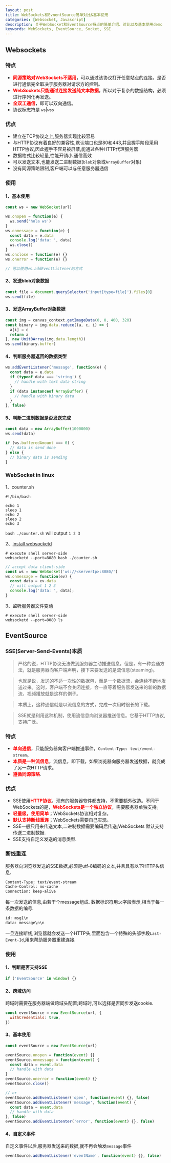 ```yaml
---
layout: post
title: WebSockets和EvnentSource简单对比&基本使用
categories: [Websocket, Javascript]
description: 关于WebSocket和EventSource特点的简单介绍、对比以及基本使用demo
keywords: WebSockets, EventSource, Socket, SSE
---
```


## Websockets

### 特点

* <strong style="color: red;">同源策略对WebSockets不适用</strong>，可以通过该协议打开任意站点的连接。是否进行通信完全取决于服务器对请求方的控制。
* <strong style="color: red;">WebSockets只能通过连接发送纯文本数据</strong>，所以对于复杂的数据结构，必须进行序列化再发送。
* <strong style="color: red;">全双工通信</strong>，即可以双向通信。
* 协议标志符是 `ws`\|`wss`

### 优点

* 建立在TCP协议之上,服务器实现比较容易
* 与HTTP协议有着良好的兼容性,默认端口也是80和443,并且握手阶段采用HTTP协议,因此握手不容易被屏蔽,能通过各种HTTP代理服务器
* 数据格式比较轻量,性能开销小,通信高效
* 可以发送文本,也能发送二进制数据(`blob`对象或`ArrayBuffer`对象)
* 没有同源策略限制,客户端可以与任意服务器通信

### 使用

#### 1、基本使用

```javascript
const ws = new WebSocket(url)

ws.onopen = function(e) {
  ws.send('hola ws')
}
ws.onmessage = function(e) {
  const data = e.data
  console.log('data: ', data)
  ws.close()
}
ws.onclose = function(e) {}
ws.onerror = function(e) {}

// 可以使用ws.addEventListener的方式
```

#### 2、发送blob对象数据

```javascript
const file = document.querySelector('input[type=file]').files[0]
ws.send(file)
```

#### 3、发送ArrayBuffer对象数据

```javascript
const img = canvas_context.getImageData(0, 0, 400, 320)
const binary = img.data.reduce((a, c, i) => {
  a[i] = c
  return a
}, new Unit8Array(img.data.length))
ws.send(binary.buffer)
```

#### 4、判断服务器返回的数据类型

```javascript
ws.addEventListener('message', function(e) {
  const data = e.data
  if (typeof data === 'string') {
    // handle with text data string
  }
  if (data instanceof ArrayBuffer) {
    // handle with binary data
  }
}, false)
```

#### 5、判断二进制数据是否发送完成

```javascript
const data = new ArrayBuffer(1000000)
ws.send(data)

if (ws.bufferedAmount === 0) {
  // data is send done
} else {
  // binary data is sending
}
```
### WebSocket in linux

1、counter.sh

```shell
#!/bin/bash

echo 1
sleep 1
echo 2
sleep 2
echo 3
```
`bash ./counter.sh` will output `1 2 3`

2、[install websocketd](https://formulae.brew.sh/formula/websocketd#default)

```shell
# execute shell server-side
websocketd --port=8080 bash ./counter.sh
```

```javascript
// accept data client-side
const ws = new WebSocket('ws://<serverIp>:8080/')
ws.onmessage = function(ev) {
  const data = ev.data
  // will output 1 2 3
  console.log('data: ', data);
}
```

3、监听服务器文件变动

```shell
# execute shell server-side
websocketd --port=8080 ls
```

## EventSource

### SSE(Server-Send-Events)本质

> 严格的说，HTTP协议无法做到服务器主动推送信息。但是，有一种变通方法，就是服务器向客户端声明，接下来要发送的是流信息(steaming)。

> 也就是说，发送的不适一次性的数据包，而是一个数据流，会连续不断地发送过来。这时，客户端不会关闭连接，会一直等着服务器发送来的新的数据流，视频播放就是这样的例子。

> 本质上，这种通信就是以流信息的方式，完成一次用时很长的下载。

> SSE就是利用这种机制，使用流信息向浏览器推送信息。它基于HTTP协议,支持广泛。


### 特点

* <strong style="color: red;">单向通信</strong>，只能服务器向客户端推送事件，`Content-Type: text/event-stream`。
* <strong style="color: red;">本质是一种流信息</strong>，流信息，即下载，如果浏览器向服务器发送数据，就变成了另一次HTTP请求。
* <strong style="color: red;">遵循同源策略</strong>.

### 优点

* SSE使用<strong style="color: red;">HTTP协议</strong>，现有的服务器软件都支持，不需要额外改造。不同于WebSockets的是，<strong style="color: red;">WebSockets是一个独立协议</strong>，需要服务器单独支持。
* <strong style="color: red;">轻量级，使用简单</strong>；WebSockets协议相对复杂。
* <strong style="color: red;">默认支持断线重连</strong>；WebSockets需要自己实现。
* SSE一般只用来传送文本,二进制数据需要编码后传送;WebSockets 默认支持传送二进制数据.
* SSE支持自定义发送的消息类型.

### 断线重连

服务器向浏览器发送的SSE数据,必须是utf-8编码的文本,并且具有以下HTTP头信息.

```xml
Content-Type: text/event-stream
Cache-Control: no-cache
Connection: keep-alive
```

每一次发送的信息,由若干个message组成.
数据标识符用`id`字段表示,相当于每一条数据的编号.

```xml
id: msg1\n
data: message\n\n
```

一旦连接断线,浏览器就会发送一个HTTP头,里面包含一个特殊的头部字段`Last-Event-Id`,用来帮助服务器重建连接.

### 使用

#### 1、判断是否支持SSE

```javascript
if ('EventSource' in window) {}
```

#### 2、跨域访问

跨域时需要在服务器端做跨域头配置;跨域时,可以选择是否同步发送cookie.

```javascript
const eventSource = new EventSource(url, {
  withCredentials: true,
})
```

#### 3、基本使用

```javascript
const eventSource = new EventSource(url)

eventSource.onopen = function(event) {}
eventSource.onmessage = function(event) {
  const data = event.data
  // handle with data
}
eventSource.onerror = function(event) {}
evnetSource.close()

// or
eventSource.addEventListener('open', function(event) {}, false)
eventSource.addEventListener('message', function(event) {
  const data = event.data
  // handle with data
}, false)
eventSource.addEventListenter('error', function(event) {}, false)
```

#### 4、自定义事件

自定义事件以后,服务器发送来的数据,就不再会触发`message`事件

```javascript
eventSource.addEventListener('eventName', function(event) {}, false)
```
